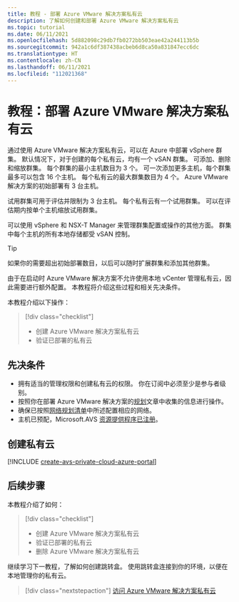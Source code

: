 ```yaml
---
title: 教程 - 部署 Azure VMware 解决方案私有云
description: 了解如何创建和部署 Azure VMware 解决方案私有云
ms.topic: tutorial
ms.date: 06/11/2021
ms.openlocfilehash: 5d882098c29db7fb0272bb503eae42a244113b5b
ms.sourcegitcommit: 942a1c6df387438acbeb6d8ca50a831847ecc6dc
ms.translationtype: HT
ms.contentlocale: zh-CN
ms.lasthandoff: 06/11/2021
ms.locfileid: "112021368"
---
```

# <a name="tutorial-deploy-an-azure-vmware-solution-private-cloud"></a>教程：部署 Azure VMware 解决方案私有云

通过使用 Azure VMware 解决方案私有云，可以在 Azure 中部署 vSphere 群集。 默认情况下，对于创建的每个私有云，均有一个 vSAN 群集。 可添加、删除和缩放群集。  每个群集的最小主机数目为 3 个。 可一次添加更多主机，每个群集最多可以包含 16 个主机。 每个私有云的最大群集数目为 4 个。  Azure VMware 解决方案的初始部署有 3 台主机。 

试用群集可用于评估并限制为 3 台主机。 每个私有云有一个试用群集。 可以在评估期内按单个主机缩放试用群集。

可以使用 vSphere 和 NSX-T Manager 来管理群集配置或操作的其他方面。 群集中每个主机的所有本地存储都受 vSAN 控制。

>[!TIP]
>如果你的需要超出初始部署数目，以后可以随时扩展群集和添加其他群集。

由于在启动时 Azure VMware 解决方案不允许使用本地 vCenter 管理私有云，因此需要进行额外配置。 本教程将介绍这些过程和相关先决条件。

本教程介绍以下操作：

> [!div class="checklist"]
> * 创建 Azure VMware 解决方案私有云
> * 验证已部署的私有云

## <a name="prerequisites"></a>先决条件

- 拥有适当的管理权限和创建私有云的权限。 你在订阅中必须至少是参与者级别。
- 按照你在部署 Azure VMware 解决方案的[规划](production-ready-deployment-steps.md)文章中收集的信息进行操作。
- 确保已按照[网络规划清单](tutorial-network-checklist.md)中所述配置相应的网络。
- 主机已预配，Microsoft.AVS [资源提供程序已注册](deploy-azure-vmware-solution.md#step-1-register-the-microsoftavs-resource-provider)。

## <a name="create-a-private-cloud"></a>创建私有云

[!INCLUDE [create-avs-private-cloud-azure-portal](includes/create-private-cloud-azure-portal-steps.md)]

## <a name="next-steps"></a>后续步骤

本教程介绍了如何：

> [!div class="checklist"]
> * 创建 Azure VMware 解决方案私有云
> * 验证已部署的私有云
> * 删除 Azure VMware 解决方案私有云

继续学习下一教程，了解如何创建跳转盒。 使用跳转盒连接到你的环境，以便在本地管理你的私有云。


> [!div class="nextstepaction"]
> [访问 Azure VMware 解决方案私有云](tutorial-access-private-cloud.md)
